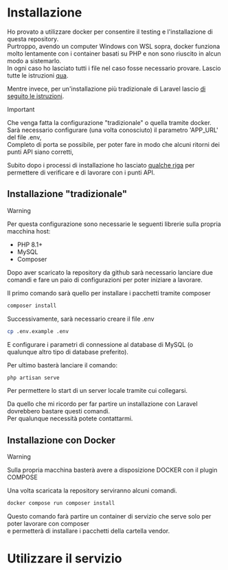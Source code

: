 # Installazione

Ho provato a utilizzare docker per consentire il testing e l'installazione di questa repository.\
Purtroppo, avendo un computer Windows con WSL sopra, docker funziona molto lentamente con i container basati su PHP e non sono riuscito in alcun modo a sistemarlo.\
In ogni caso ho lasciato tutti i file nel caso fosse necessario provare. Lascio tutte le istruzioni [qua](#installazione-con-docker).

Mentre invece, per un'installazione più tradizionale di Laravel lascio [di seguito le istruzioni](#installazione-tradizionale).

> [!IMPORTANT]
> Che venga fatta la configurazione "tradizionale" o quella tramite docker.\
> Sarà necessario configurare (una volta conosciuto) il parametro 'APP_URL' del file .env,\
> Completo di porta se possibile, per poter fare in modo che alcuni ritorni dei punti API siano corretti,

Subito dopo i processi di installazione ho lasciato [qualche riga](#utilizzare-il-servizio) per permettere di verificare e di lavorare con i punti API.


## Installazione "tradizionale"

> [!WARNING]
> Per questa configurazione sono necessarie le seguenti librerie sulla propria macchina host:
> - PHP 8.1+
> - MySQL
> - Composer

Dopo aver scaricato la repository da github sarà necessario lanciare due comandi e fare un paio di configurazioni per poter iniziare a lavorare.


Il primo comando sarà quello per installare i pacchetti tramite composer
```bash
composer install
```

Successivamente, sarà necessario creare il file .env
```bash
cp .env.example .env
```
E configurare i parametri di connessione al database di MySQL (o qualunque altro tipo di database preferito).

Per ultimo basterà lanciare il comando:
```bash
php artisan serve
```
Per permettere lo start di un server locale tramite cui collegarsi.


Da quello che mi ricordo per far partire un installazione con Laravel dovrebbero bastare questi comandi.\
Per qualunque necessità potete contattarmi.


## Installazione con Docker

> [!WARNING]
> Sulla propria macchina basterà avere a disposizione DOCKER con il plugin COMPOSE


Una volta scaricata la repository serviranno alcuni comandi.
```bash
docker compose run composer install
```
Questo comando farà partire un container di servizio che serve solo per poter lavorare con composer\
e permetterà di installare i pacchetti della cartella vendor.





# Utilizzare il servizio
